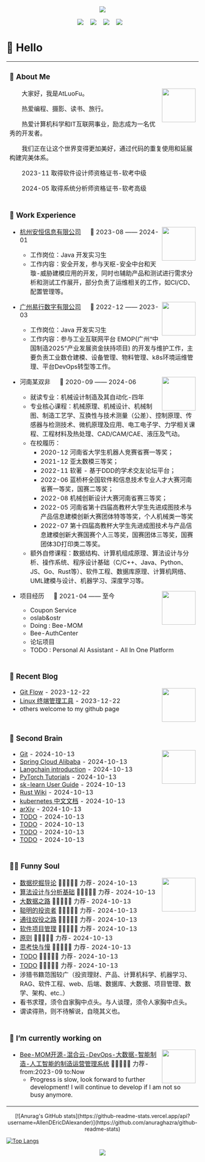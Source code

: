<div align="center">
  
  <!-- dynamic typing effect 动态打字效果 -->
  <div>
    <a href="https://allendericdalexander.github.io/">
      <img src="https://readme-typing-svg.demolab.com?font=Fira+Code&pause=1000&width=435&lines=console.log(%22Hello%2C%20World%22);小马同学祝您今天愉快!&center=true&size=27" />
    </a>
  </div>

  <!-- for beauty 留个空行好看点 -->
  <div>&nbsp;</div>
  
  <!-- profile logo 个人资料徽标 -->
  <div>
    <a href="https://allendericdalexander.github.io/"><img src="https://img.shields.io/badge/Website-博客-blue" /></a>&emsp;
    <a href="https://mp.weixin.qq.com/mp/homepage?__biz=MzI2OTM1MzY3NQ==&hid=1"><img src="https://img.shields.io/badge/WeChat-微信-07c160" /></a>&emsp;
    <a href="https://space.bilibili.com/390996134/"><img src="https://img.shields.io/badge/Bilibili-B站-ff69b4" /></a>&emsp;
    <a href="https://blog.csdn.net/m0_52074396/"><img src="https://img.shields.io/badge/CSDN-论坛-c32136" /></a>&emsp;
  </div>

</div>

# 🙋 Hello

<table>
  
<tr><td>

### 🤺 About Me

<img align="right" width="88" src="https://at-luo-fu-web-img.oss-cn-hangzhou.aliyuncs.com/upload/pic_10.jpg" />

<p>&emsp;&emsp;大家好，我是AtLuoFu。</p>
<p>&emsp;&emsp;热爱编程、摄影、读书、旅行。</p>
<p>&emsp;&emsp;热爱计算机科学和IT互联网事业，励志成为一名优秀的开发者。</p>
<p>&emsp;&emsp;我们正在让这个世界变得更加美好，通过代码的重复使用和延展构建完美体系。</p>
<p></p>
<p>&emsp;&emsp;2023-11 取得软件设计师资格证书-软考中级</p>
<p>&emsp;&emsp;2024-05 取得系统分析师资格证书-软考高级</p>

</td></tr>

<tr><td>
  
### 🏢 Work Experience

<img align="right" width="88" src="https://at-luo-fu-web-img.oss-cn-hangzhou.aliyuncs.com/upload/pic_10.jpg" />

- [杭州安恒信息有限公司](https://www.dbappsecurity.com.cn/) &emsp; 📌 2023-08 —— 2024-01

  - 工作岗位：Java 开发实习生
  - 工作内容：安全开发，参与天枢-安全中台和天璇-威胁建模应用的开发，同时也辅助产品和测试进行需求分析和测试工作展开，部分负责了运维相关的工作，如CI/CD、配置管理等。

<img align="right" width="88" src="https://at-luo-fu-web-img.oss-cn-hangzhou.aliyuncs.com/upload/pic_10.jpg" />

- [广州易行数字有限公司](https://www.eingsoft.com/) &emsp; 📌 2022-12 —— 2023-03

  - 工作岗位：Java 开发实习生
  - 工作内容：参与工业互联网平台 EMOP(广州“中国制造2025”产业发展资金扶持项目) 的开发与维护工作，主要负责工业数仓建模、设备管理、物料管理、k8s环境运维管理、平台DevOps转型等工作。

<img align="right" width="88" src="https://at-luo-fu-web-img.oss-cn-hangzhou.aliyuncs.com/upload/pic_10.jpg" />

- 河南某双非 &emsp; 📌 2020-09 —— 2024-06

  - 就读专业：机械设计制造及其自动化-四年
  - 专业核心课程：机械原理、机械设计、机械制图、制造工艺学、互换性与技术测量（公差）、控制原理、传感器与检测技术、微机原理及应用、电工电子学、力学相关课程、工程材料及热处理、CAD/CAM/CAE、液压及气动。
  - 在校履历：
    - 2020-12 河南省大学生机器人竞赛省赛一等奖；
    - 2021-12 亚太数模三等奖；
    - 2022-11 软著 - 基于DDD的学术交友论坛平台；
    - 2022-06 蓝桥杯全国软件和信息技术专业人才大赛河南省赛一等奖，国赛二等奖；
    - 2022-08 机械创新设计大赛河南省赛三等奖；
    - 2022-05 河南省第十四届高教杯大学生先进成图技术与产品信息建模创新大赛团体特等等奖，个人机械类一等奖
    - 2022-07 第十四届高教杯大学生先进成图技术与产品信息建模创新大赛国赛个人三等奖，国赛团体三等奖，国赛团体3D打印类二等奖。
  - 额外自修课程：数据结构、计算机组成原理、算法设计与分析、操作系统、程序设计基础（C/C++、Java、Python、JS、Go、Rust等）、软件工程、数据库原理、计算机网络、UML建模与设计、机器学习、深度学习等。
 <img align="right" width="88" src="https://at-luo-fu-web-img.oss-cn-hangzhou.aliyuncs.com/upload/pic_10.jpg" />

- 项目经历 &emsp; 📌 2021-04 —— 至今

  - Coupon Service
  - oslab&ostr
  - Doing : Bee-MOM
  - Bee-AuthCenter
  - 论坛项目
  - TODO : Personal AI Assistant - All In One Platform
 
  
</td></tr>

<tr><td>

### 📃 Recent Blog

<img align="right" width="88" src="https://cdn.jsdelivr.net/gh/sun0225SUN/sun0225SUN/assets/images/astronaut.png" />

<!-- START_SECTION:blog -->

- <a href='https://allendericdalexander.github.io/2023/12/22/GitFlow/' target='_blank'>Git Flow</a> - 2023-12-22
- <a href='https://allendericdalexander.github.io/2023/12/22/Linux%E7%BB%88%E7%AB%AF%E7%AE%A1%E7%90%86%E5%B7%A5%E5%85%B7/' target='_blank'>Linux 终端管理工具</a> - 2023-12-22
- others welcome to my github page
<!-- END_SECTION:blog -->

</td></tr>

<tr><td>

### 🧠 Second Brain

<img align="right" width="88" src="https://cdn.jsdelivr.net/gh/sun0225SUN/sun0225SUN/assets/images/technologist.png" />

<!-- START_SECTION:brain -->

- <a href='https://brain.sunguoqi.com/web/frontend/tools/git/git.html' target='_blank'>Git</a> - 2024-10-13
- <a href='https://sca.aliyun.com/en/docs/ai/overview/' target='_blank'>Spring Cloud Alibaba</a> - 2024-10-13
- <a href='https://python.langchain.com/docs/introduction/' target='_blank'>Langchain introduction</a> - 2024-10-13
- <a href='https://pytorch.org/tutorials/' target='_blank'>PyTorch Tutorials</a> - 2024-10-13
- <a href='https://scikit-learn.org/stable/user_guide.html' target='_blank'>sk-learn User Guide</a> - 2024-10-13
- <a href='https://www.rustwiki.org.cn/' target='_blank'>Rust Wiki</a> - 2024-10-13
- <a href='https://kubernetes.io/zh-cn/docs/home/' target='_blank'>kubernetes 中文文档</a> - 2024-10-13
- <a href='https://arxiv.org/' target='_blank'>arXiv</a> - 2024-10-13
- <a href='#' target='_blank'>TODO</a> - 2024-10-13
- <a href='#' target='_blank'>TODO</a> - 2024-10-13
- <a href='#' target='_blank'>TODO</a> - 2024-10-13
- <a href='#' target='_blank'>TODO</a> - 2024-10-13
<!-- END_SECTION:brain -->

</td></tr>

<tr><td>

### 🤾‍♂️ Funny Soul

<img align="right" width="88" src="https://cdn.jsdelivr.net/gh/sun0225SUN/sun0225SUN/assets/images/artist.png" />

<!-- START_SECTION:douban -->

- <a href='https://book.douban.com/subject/5377669' target='_blank'>数据挖掘导论</a> 🌟🌟🌟🌟🌟 力荐- 2024-10-13
- <a href='https://book.douban.com/subject/26337727' target='_blank'>算法设计与分析基础</a> 🌟🌟🌟🌟🌟 力荐- 2024-10-13
- <a href='http://book.douban.com/subject/27074564' target='_blank'>大数据之路</a> 🌟🌟🌟🌟🌟 力荐- 2024-10-13
- <a href='http://book.douban.com/subject/5243775' target='_blank'>聪明的投资者</a> 🌟🌟🌟🌟🌟 力荐- 2024-10-13
- <a href='https://book.douban.com/subject/1077528' target='_blank'>通往奴役之路</a> 🌟🌟🌟🌟🌟 力荐- 2024-10-13
- <a href='https://book.douban.com/subject/2054669' target='_blank'>软件项目管理</a> 🌟🌟🌟🌟🌟 力荐- 2024-10-13
- <a href='https://book.douban.com/subject/27608239' target='_blank'>原则</a> 🌟🌟🌟🌟🌟 力荐- 2024-10-13
- <a href='https://book.douban.com/subject/10785583' target='_blank'>思考快与慢</a> 🌟🌟🌟🌟🌟 力荐- 2024-10-13
- <a href='https://book.douban.com/subject/' target='_blank'>TODO</a> 🌟🌟🌟🌟🌟 力荐- 2024-10-13
- <a href='https://book.douban.com/subject/' target='_blank'>TODO</a> 🌟🌟🌟🌟🌟 力荐- 2024-10-13
- 涉猎书籍范围较广（投资理财、产品、计算机科学、机器学习、RAG、软件工程、web、后端、数据库、大数据、项目管理、数学、架构、etc..）
- 看书求理，须令自家胸中点头。与人谈理，须令人家胸中点头。
- 谓读得熟，则不待解说，自晓其义也。
<!-- END_SECTION:douban -->

</td></tr>
<tr><td>

### 🔭 I’m currently working on

<img align="right" width="88" src="https://cdn.jsdelivr.net/gh/sun0225SUN/sun0225SUN/assets/images/technologist.png" />

<!-- START_SECTION:douban -->

- <a href='https://github.com/AllenDEricDAlexander/Bee-MOM-MES' target='_blank'>Bee-MOM开源-混合云-DevOps-大数据-智能制造-人工智能的制造运营管理系统</a> 🌟🌟🌟🌟🌟 力荐- from:2023-09 to:Now
  - Progress is slow, look forward to further development! I will continue to develop if I am not so busy anymore.
<!-- END_SECTION:douban -->

</td></tr>

</table>


<center>[![Anurag's GitHub stats](https://github-readme-stats.vercel.app/api?username=AllenDEricDAlexander)](https://github.com/anuraghazra/github-readme-stats)</center>

[![Top Langs](https://github-readme-stats.vercel.app/api/top-langs/?username=AllenDEricDAlexander)](https://github.com/anuraghazra/github-readme-stats)

<div align="center"> <img src="https://github-readme-streak-stats.herokuapp.com/?user=AllenDEricDAlexander" /> </div></div>

<!--
  
**AllenDEricDAlexander/AllenDEricDAlexander** is a ✨ _special_ ✨ repository because its `README.md` (this file) appears on your GitHub profile.

Here are some ideas to get you started:

- 🔭 I’m currently working on ...
- 🌱 I’m currently learning ...
- 👯 I’m looking to collaborate on ...
- 🤔 I’m looking for help with ...
- 💬 Ask me about ...
- 📫 How to reach me: ...
- 😄 Pronouns: ...
- ⚡ Fun fact: ...
-->
